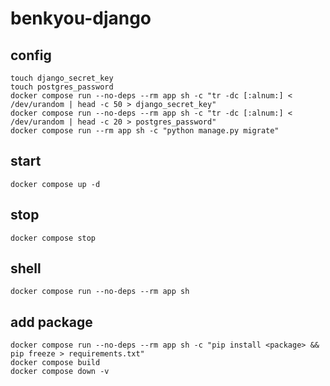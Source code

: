 # benkyou-django

## config

```shell
touch django_secret_key
touch postgres_password
docker compose run --no-deps --rm app sh -c "tr -dc [:alnum:] < /dev/urandom | head -c 50 > django_secret_key"
docker compose run --no-deps --rm app sh -c "tr -dc [:alnum:] < /dev/urandom | head -c 20 > postgres_password"
docker compose run --rm app sh -c "python manage.py migrate"
```

## start

```shell
docker compose up -d
```

## stop

```shell
docker compose stop
```

## shell

```shell
docker compose run --no-deps --rm app sh
```

## add package

```shell
docker compose run --no-deps --rm app sh -c "pip install <package> && pip freeze > requirements.txt"
docker compose build
docker compose down -v
```
